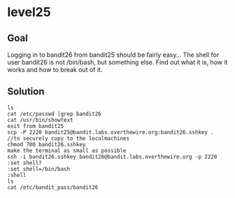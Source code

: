 # level25

## Goal

Logging in to bandit26 from bandit25 should be fairly easy… The shell for user bandit26 is not /bin/bash, but something else. Find out what it is, how it works and how to break out of it.



## Solution
```
ls
cat /etc/passwd |grep bandit26 
cat /usr/bin/showtext
exit from bandit25
scp -P 2220 bandit25@bandit.labs.overthewire.org:bandit26.sshkey . //to securely copy to the localmachines
chmod 700 bandit26.sshkey
make the terminal as small as possible
ssh -i bandit26.sshkey bandit26@bandit.labs.overthewire.org -p 2220
:set shell?
:set shell=/bin/bash
:shell
ls
cat /etc/bandit_pass/bandit26
```


